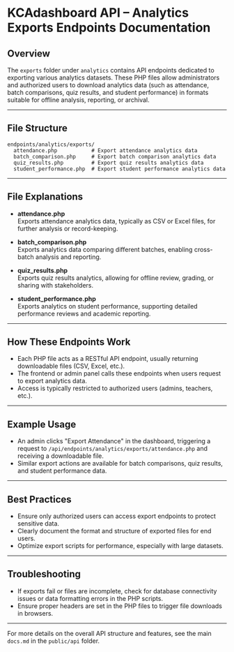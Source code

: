 # KCAdashboard API – Analytics Exports Endpoints Documentation

## Overview

The `exports` folder under `analytics` contains API endpoints dedicated to exporting various analytics datasets. These PHP files allow administrators and authorized users to download analytics data (such as attendance, batch comparisons, quiz results, and student performance) in formats suitable for offline analysis, reporting, or archival.

---

## File Structure

```
endpoints/analytics/exports/
  attendance.php           # Export attendance analytics data
  batch_comparison.php     # Export batch comparison analytics data
  quiz_results.php         # Export quiz results analytics data
  student_performance.php  # Export student performance analytics data
```

---

## File Explanations

- **attendance.php**  
  Exports attendance analytics data, typically as CSV or Excel files, for further analysis or record-keeping.

- **batch_comparison.php**  
  Exports analytics data comparing different batches, enabling cross-batch analysis and reporting.

- **quiz_results.php**  
  Exports quiz results analytics, allowing for offline review, grading, or sharing with stakeholders.

- **student_performance.php**  
  Exports analytics on student performance, supporting detailed performance reviews and academic reporting.

---

## How These Endpoints Work

- Each PHP file acts as a RESTful API endpoint, usually returning downloadable files (CSV, Excel, etc.).
- The frontend or admin panel calls these endpoints when users request to export analytics data.
- Access is typically restricted to authorized users (admins, teachers, etc.).

---

## Example Usage

- An admin clicks "Export Attendance" in the dashboard, triggering a request to `/api/endpoints/analytics/exports/attendance.php` and receiving a downloadable file.
- Similar export actions are available for batch comparisons, quiz results, and student performance data.

---

## Best Practices

- Ensure only authorized users can access export endpoints to protect sensitive data.
- Clearly document the format and structure of exported files for end users.
- Optimize export scripts for performance, especially with large datasets.

---

## Troubleshooting

- If exports fail or files are incomplete, check for database connectivity issues or data formatting errors in the PHP scripts.
- Ensure proper headers are set in the PHP files to trigger file downloads in browsers.

---

For more details on the overall API structure and features, see the main `docs.md` in the `public/api` folder.
